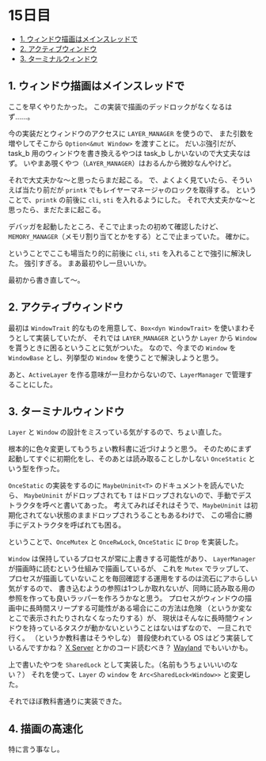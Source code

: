# 15日目

<!-- mtoc-start -->

- [1. ウィンドウ描画はメインスレッドで](#1-ウィンドウ描画はメインスレッドで)
- [2. アクティブウィンドウ](#2-アクティブウィンドウ)
- [3. ターミナルウィンドウ](#3-ターミナルウィンドウ)

<!-- mtoc-end -->

## 1. ウィンドウ描画はメインスレッドで

ここを早くやりたかった。
この実装で描画のデッドロックがなくなるはず……。

今の実装だとウィンドウのアクセスに `LAYER_MANAGER` を使うので、
また引数を増やしてそこから `Option<&mut Window>` を渡すことに。
だいぶ強引だが、task_b 用のウィンドウを書き換えるやつは task_b しかいないので大丈夫なはず。
いやまあ覗くやつ（`LAYER_MANAGER`）はおるんから微妙なんやけど。

それで大丈夫かな～と思ったらまだ起こる。
で、よくよく見ていたら、そういえば当たり前だが `printk` でもレイヤーマネージャのロックを取得する。
ということで、`printk` の前後に `cli`, `sti` を入れるようにした。
それで大丈夫かな～と思ったら、まだたまに起こる。

デバッガを起動したところ、そこで止まったの初めて確認したけど、
`MEMORY_MANAGER`（メモリ割り当てとかをする）とこで止まっていた。
確かに。

ということでここも場当たり的に前後に `cli`, `sti` を入れることで強引に解決した。
強引すぎる。
まあ最初やし一旦いいか。

最初から書き直して～。

## 2. アクティブウィンドウ

最初は `WindowTrait` 的なものを用意して、`Box<dyn WindowTrait>` を使いまわそうとして実装していたが、
それでは `LAYER_MANAGER` というか `Layer` から `Window` を貰うときに困るということに気がついた。
なので、今までの `Window` を `WindowBase` とし、列挙型の `Window` を使うことで解決しようと思う。

あと、`ActiveLayer` を作る意味が一旦わからないので、`LayerManager` で管理することにした。

## 3. ターミナルウィンドウ

`Layer` と `Window` の設計をミスっている気がするので、ちょい直した。

根本的に色々変更してもうちょい教科書に近づけようと思う。
そのためにまず起動してすぐに初期化をし、そのあとは読み取ることしかしない `OnceStatic` という型を作った。

`OnceStatic` の実装をするのに `MaybeUninit<T>` のドキュメントを読んでいたら、
`MaybeUninit` がドロップされても `T` はドロップされないので、手動でデストラクタを呼べと書いてあった。
考えてみればそれはそうで、`MaybeUninit` は初期化されてない状態のままドロップされうることもあるわけで、
この場合に勝手にデストラクタを呼ばれても困る。

ということで、`OnceMutex` と `OnceRwLock`, `OnceStatic` に `Drop` を実装した。

`Window` は保持しているプロセスが常に上書きする可能性があり、
`LayerManager` が描画時に読むという仕組みで描画しているが、
これを `Mutex` でラップして、
プロセスが描画していないことを毎回確認する運用をするのは流石にアホらしい気がするので、
書き込むようの参照は1つしか取れないが、同時に読み取る用の参照を作っても良いラッパーを作ろうかなと思う。
プロセスがウィンドウの描画中に長時間スリープする可能性がある場合にこの方法は危険
（というか変なとこで表示されたりされなくなったりする）が、
現状はそんなに長時間ウィンドウを持っているタスクが動かないということはないはずなので、
一旦これで行く。
（というか教科書はそうやしな）
普段使われている OS はどう実装しているんですかね？
[X Server](https://gitlab.freedesktop.org/xorg/xserver) とかのコード読むべき？
[Wayland](https://gitlab.freedesktop.org/wayland/wayland) でもいいかも。

上で書いたやつを `SharedLock` として実装した。（名前もうちょいいいのない？）
それを使って、`Layer` の `window` を `Arc<SharedLock<Window>>` と変更した。

それでほぼ教科書通りに実装できた。

## 4. 描画の高速化

特に言う事なし。
